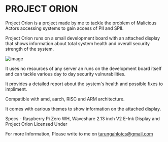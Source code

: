 # PROJECT ORION
                                                                                                                                                                                                                                                              
Project Orion is a project made by me to tackle the problem of Malicious Actors accessing systems to gain access of PII and SPII.

Project Orion runs on a small development board with an attached display that shows information about total system health and overall security strength of the system.

![image](https://github.com/Tarun-00/Project-Orion/assets/69211877/b2006bcd-abca-4365-bb0e-543546c48bb4)

It uses no resources of any server an runs on the development board itself and can tackle various day to day security vulnurabilities.

It provides a detailed report about the system's health and possible fixes to impliment.

Compatible with amd, aarch, RISC and ARM architecture.

It comes with carious themes to show information on the attached display.

Specs - Raspberry Pi Zero WH, Waveshare 2.13 inch V2 E-Ink Display and Project Orion Licensed Under 

For more Information, Please write to me on tarungahlotcs@gmail.com
